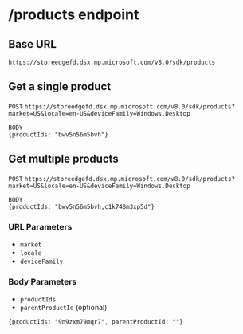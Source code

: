 # /products endpoint

## Base URL
`https://storeedgefd.dsx.mp.microsoft.com/v8.0/sdk/products`

## Get a single product

`POST`
`https://storeedgefd.dsx.mp.microsoft.com/v8.0/sdk/products?market=US&locale=en-US&deviceFamily=Windows.Desktop`

```
BODY
{productIds: "bwv5n56m5bvh"}
```

## Get multiple products

`POST`
`https://storeedgefd.dsx.mp.microsoft.com/v8.0/sdk/products?market=US&locale=en-US&deviceFamily=Windows.Desktop`

```
BODY
{productIds: "bwv5n56m5bvh,c1k748m3xp5d"}
``` 

### URL Parameters

- `market`
- `locale`
- `deviceFamily`

### Body Parameters
- `productIds`
- `parentProductId` (optional)

```
{productIds: "9n9zxm79mqr7", parentProductId: ""}
```
